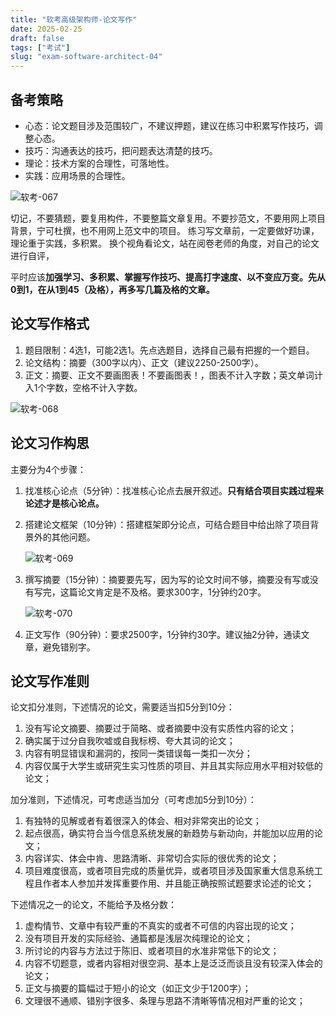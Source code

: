```yaml
---
title: "软考高级架构师-论文写作"
date: 2025-02-25
draft: false
tags: ["考试"]
slug: "exam-software-architect-04"
---
```



## 备考策略
- 心态：论文题目涉及范围较广，不建议押题，建议在练习中积累写作技巧，调整心态。
- 技巧：沟通表达的技巧，把问题表达清楚的技巧。
- 理论：技术方案的合理性，可落地性。
- 实践：应用场景的合理性。

![软考-067](/posts/annex/images/essays/软考-067.png)

切记，不要猜题，要复用构件，不要整篇文章复用。不要抄范文，不要用网上项目背景，宁可杜撰，也不用网上范文中的项目。 练习写文章前，一定要做好功课，理论重于实践，多积累。 
换个视角看论文，站在阅卷老师的角度，对自己的论文进行自评，

平时应该**加强学习、多积累、掌握写作技巧、提高打字速度、以不变应万变。先从0到1，在从1到45（及格），再多写几篇及格的文章。**

## 论文写作格式
1. 题目限制：4选1，可能2选1。先点选题目，选择自己最有把握的一个题目。
2. 论文结构：摘要（300字以内）、正文（建议2250-2500字）。
3. 正文：摘要、正文不要画图表！不要画图表！，图表不计入字数；英文单词计入1个字数，空格不计入字数。

![软考-068](/posts/annex/images/essays/软考-068.png)

## 论文习作构思
主要分为4个步骤：
1. 找准核心论点（5分钟）：找准核心论点去展开叙述。**只有结合项目实践过程来论述才是核心论点。**
2. 搭建论文框架（10分钟）：搭建框架即分论点，可结合题目中给出除了项目背景外的其他问题。

    ![软考-069](/posts/annex/images/essays/软考-069.png)

3. 撰写摘要（15分钟）：摘要要先写，因为写的论文时间不够，摘要没有写或没有写完，这篇论文肯定是不及格。要求300字，1分钟约20字。

    ![软考-070](/posts/annex/images/essays/软考-070.png)

4. 正文写作（90分钟）：要求2500字，1分钟约30字。建议抽2分钟，通读文章，避免错别字。

## 论文写作准则
论文扣分准则，下述情况的论文，需要适当扣5分到10分：
1. 没有写论文摘要、摘要过于简略、或者摘要中没有实质性内容的论文；
2. 确实属于过分自我吹嘘或自我标榜、夸大其词的论文；
3. 内容有明显错误和漏洞的，按同一类错误每一类扣一次分；
4. 内容仅属于大学生或研究生实习性质的项目、并且其实际应用水平相对较低的论文；

加分准则，下述情况，可考虑适当加分（可考虑加5分到10分）：
1. 有独特的见解或者有着很深入的体会、相对非常突出的论文；
2. 起点很高，确实符合当今信息系统发展的新趋势与新动向，并能加以应用的论文；
3. 内容详实、体会中肯、思路清晰、非常切合实际的很优秀的论文；
4. 项目难度很高，或者项目完成的质量优异，或者项目涉及国家重大信息系统工程且作者本人参加并发挥重要作用、并且能正确按照试题要求论述的论文；

下述情况之一的论文，不能给予及格分数：
1. 虚构情节、文章中有较严重的不真实的或者不可信的内容出现的论文；
2. 没有项目开发的实际经验、通篇都是浅层次纯理论的论文；
3. 所讨论的内容与方法过于陈旧、或者项目的水准非常低下的论文；
4. 内容不切题意，或者内容相对很空洞、基本上是泛泛而谈且没有较深入体会的论文；
5. 正文与摘要的篇幅过于短小的论文（如正文少于1200字）；
6. 文理很不通顺、错别字很多、条理与思路不清晰等情况相对严重的论文；

